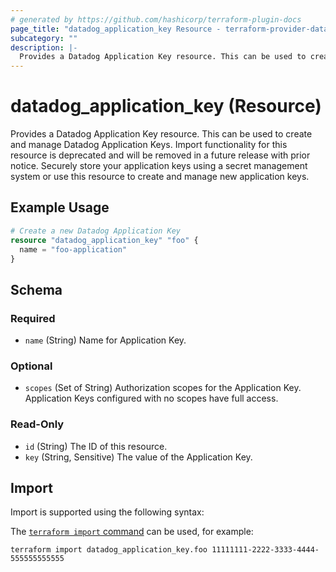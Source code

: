 ```yaml
---
# generated by https://github.com/hashicorp/terraform-plugin-docs
page_title: "datadog_application_key Resource - terraform-provider-datadog"
subcategory: ""
description: |-
  Provides a Datadog Application Key resource. This can be used to create and manage Datadog Application Keys. Import functionality for this resource is deprecated and will be removed in a future release with prior notice. Securely store your application keys using a secret management system or use this resource to create and manage new application keys.
---
```


# datadog_application_key (Resource)

Provides a Datadog Application Key resource. This can be used to create and manage Datadog Application Keys. Import functionality for this resource is deprecated and will be removed in a future release with prior notice. Securely store your application keys using a secret management system or use this resource to create and manage new application keys.

## Example Usage

```terraform
# Create a new Datadog Application Key
resource "datadog_application_key" "foo" {
  name = "foo-application"
}
```

<!-- schema generated by tfplugindocs -->
## Schema

### Required

- `name` (String) Name for Application Key.

### Optional

- `scopes` (Set of String) Authorization scopes for the Application Key. Application Keys configured with no scopes have full access.

### Read-Only

- `id` (String) The ID of this resource.
- `key` (String, Sensitive) The value of the Application Key.

## Import

Import is supported using the following syntax:

The [`terraform import` command](https://developer.hashicorp.com/terraform/cli/commands/import) can be used, for example:

```shell
terraform import datadog_application_key.foo 11111111-2222-3333-4444-555555555555
```
